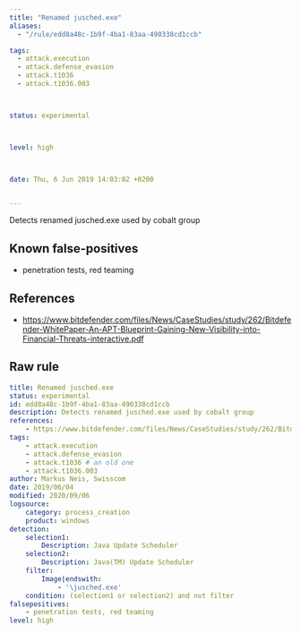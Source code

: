 ```yaml
---
title: "Renamed jusched.exe"
aliases:
  - "/rule/edd8a48c-1b9f-4ba1-83aa-490338cd1ccb"

tags:
  - attack.execution
  - attack.defense_evasion
  - attack.t1036
  - attack.t1036.003



status: experimental



level: high



date: Thu, 6 Jun 2019 14:03:02 +0200


---
```


Detects renamed jusched.exe used by cobalt group

<!--more-->


## Known false-positives

* penetration tests, red teaming



## References

* https://www.bitdefender.com/files/News/CaseStudies/study/262/Bitdefender-WhitePaper-An-APT-Blueprint-Gaining-New-Visibility-into-Financial-Threats-interactive.pdf


## Raw rule
```yaml
title: Renamed jusched.exe 
status: experimental
id: edd8a48c-1b9f-4ba1-83aa-490338cd1ccb
description: Detects renamed jusched.exe used by cobalt group 
references:
    - https://www.bitdefender.com/files/News/CaseStudies/study/262/Bitdefender-WhitePaper-An-APT-Blueprint-Gaining-New-Visibility-into-Financial-Threats-interactive.pdf
tags:
    - attack.execution
    - attack.defense_evasion
    - attack.t1036 # an old one
    - attack.t1036.003    
author: Markus Neis, Swisscom
date: 2019/06/04
modified: 2020/09/06
logsource:
    category: process_creation
    product: windows
detection:
    selection1:
        Description: Java Update Scheduler
    selection2:
        Description: Java(TM) Update Scheduler
    filter:
        Image|endswith:
            - '\jusched.exe'
    condition: (selection1 or selection2) and not filter
falsepositives:
    - penetration tests, red teaming
level: high

```
